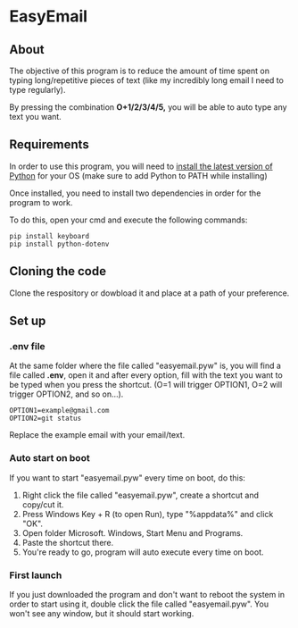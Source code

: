 # EasyEmail

## About

The objective of this program is to reduce the amount of time spent on typing long/repetitive pieces of text (like my incredibly long email I need to type regularly).

By pressing the combination **O+1/2/3/4/5,** you will be able to auto type any text you want.

## Requirements

In order to use this program, you will need to [install the latest version of Python](https://www.python.org/downloads/) for your OS (make sure to add Python to PATH while installing)

Once installed, you need to install two dependencies in order for the program to work.

To do this, open your cmd and execute the following commands:

    pip install keyboard
    pip install python-dotenv

## Cloning the code

Clone the respository or dowbload it and place at a path of your preference.


## Set up

### .env file

At the same folder where the file called "easyemail.pyw" is, you will find a file called **.env**, open it and after every option, fill with the text you want to be typed when you press the shortcut. (O=1 will trigger OPTION1, O=2 will trigger OPTION2, and so on...).

    OPTION1=example@gmail.com
    OPTION2=git status

Replace the example email with your email/text.

### Auto start on boot

If you want to start "easyemail.pyw" every time on boot, do this:

 1. Right click the file called "easyemail.pyw", create a shortcut and copy/cut it.
 2. Press Windows Key + R (to open Run), type "%appdata%" and click "OK".
 3. Open folder Microsoft. Windows, Start Menu and Programs.
 4. Paste the shortcut there.
 5. You're ready to go, program will auto execute every time on boot.


### First launch

If you just downloaded the program and don't want to reboot the system in order to start using it, double click the file called "easyemail.pyw". You won't see any window, but it should start working.
